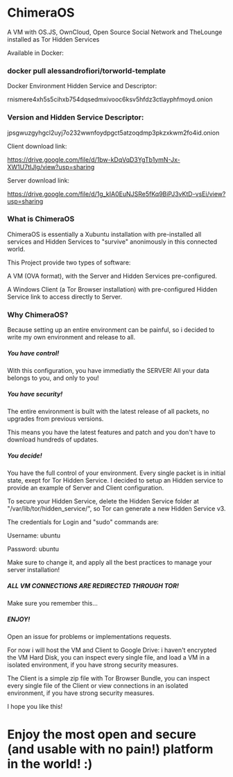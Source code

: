 # ChimeraOS
A VM with OS.JS, OwnCloud, Open Source Social Network and TheLounge installed as Tor Hidden Services

Available in Docker:

### docker pull alessandrofiori/torworld-template

Docker Environment Hidden Service and Descriptor:

rnismere4xh5s5cihxb754dqsedmxivooc6ksv5hfdz3ctlayphfmoyd.onion

### Version and Hidden Service Descriptor:

jpsgwuzgyhgcl2uyj7o232wwnfoydpgct5atzoqdmp3pkzxkwm2fo4id.onion

Client download link:

https://drive.google.com/file/d/1bw-kDqVqD3YgTb1ymN-Jx-XW1U7tIJlg/view?usp=sharing

Server download link:

https://drive.google.com/file/d/1g_kIA0EuNJSRe5fKq9BiPJ3vKtD-vsEi/view?usp=sharing

### What is ChimeraOS

ChimeraOS is essentially a Xubuntu installation with pre-installed all services and Hidden Services to "survive" anonimously in this connected world.

This Project provide two types of software:

A VM (OVA format), with the Server and Hidden Services pre-configured.

A Windows Client (a Tor Browser installation) with pre-configured Hidden Service link to access directly to Server.

### Why ChimeraOS?

Because setting up an entire environment can be painful, so i decided to write my own environment and release to all.

##### You have control!

With this configuration, you have immediatly the SERVER! All your data belongs to you, and only to you!

##### You have security!

The entire environment is built with the latest release of all packets, no upgrades from previous versions.

This means you have the latest features and patch and you don't have to download hundreds of updates.

##### You decide!

You have the full control of your environment. Every single packet is in initial state, exept for Tor Hidden Service.
I decided to setup an Hidden service to provide an example of Server and Client configuration.

To secure your Hidden Service, delete the Hidden Service folder at "/var/lib/tor/hidden_service/", so Tor can generate a new Hidden Service v3.

The credentials for Login and "sudo" commands are:

Username: ubuntu

Password: ubuntu

Make sure to change it, and apply all the best practices to manage your server installation!

##### ALL VM CONNECTIONS ARE REDIRECTED THROUGH TOR!

Make sure you remember this...

##### ENJOY!

Open an issue for problems or implementations requests.

For now i will host the VM and Client to Google Drive: i haven't encrypted the VM Hard Disk, you can inspect every single file, and load a VM in a isolated environment, if you have strong security measures.

The Client is a simple zip file with Tor Browser Bundle, you can inspect every single file of the Client or view connections in an isolated environment, if you have strong security measures.

I hope you like this!


# Enjoy the most open and secure (and usable with no pain!) platform in the world! :)
